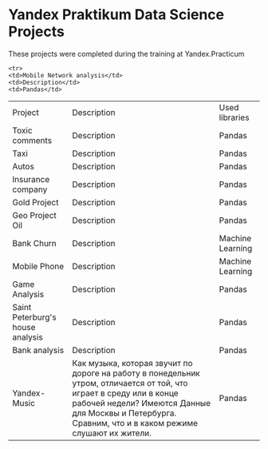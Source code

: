# Yandex Praktikum Data Science Projects

These projects were completed during the training at Yandex.Practicum

<table width=100% valign=top >
  <tr>
    <td>Project</td>
    <td>Description</td>
    <td>Used libraries</td>
  </tr>
  <tr>
    <td>Toxic comments</td>
    <td>Description</td>
    <td>Pandas</td>
  </tr>
  <tr>
    <td>Taxi</td>
    <td>Description</td>
    <td>Pandas</td>
  </tr>
  <tr>
    <td>Autos</td>
    <td>Description</td>
    <td>Pandas</td>
  </tr>
  <tr>
    <td>Insurance company</td>
    <td>Description</td>
    <td>Pandas</td>
  </tr>
  <tr>
    <td>Gold Project</td>
    <td>Description</td>
    <td>Pandas</td>
  </tr>
  <tr>
    <td>Geo Project Oil</td>
    <td>Description</td>
    <td>Pandas</td>
  </tr>
  <tr>
    <td>Bank Churn</td>
    <td>Description</td>
    <td>Machine Learning</td>
  </tr>
  <tr>
    <td>Mobile Phone </td>
    <td>Description</td>
    <td>Machine Learning</td>
  </tr>
  <tr>
    <td>Game Analysis</td>
    <td>Description</td>
    <td>Pandas</td>
  </tr>


    <tr>
    <td>Mobile Network analysis</td>
    <td>Description</td>
    <td>Pandas</td>
  </tr>
     <tr>
    <td>Saint Peterburg's house analysis</td>
    <td>Description</td>
    <td>Pandas</td>
  </tr>
   <tr>
    <td>Bank analysis</td>
    <td>Description</td>
    <td>Pandas</td>
  </tr>
  <tr>
    <td>Yandex-Music</td>
    <td>Как музыка, которая звучит по дороге на работу в понедельник утром, отличается от той, что играет в среду или в конце рабочей недели? Имеются Данные для Москвы и Петербурга. Сравним, что и в каком режиме слушают их жители.</td>
    <td>Pandas</td>
  </tr>
</table>
